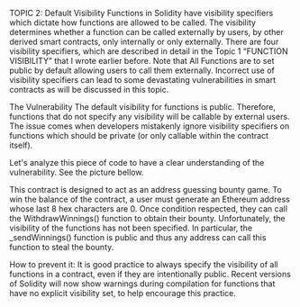 TOPIC 2: Default Visibility 
Functions in Solidity have visibility specifiers which dictate how functions are allowed to be called. The visibility determines whether a function can be called externally by users, by other derived smart contracts, only internally or only externally. There are four visibility specifiers, which are described in detail in the Topic 1 “FUNCTION VISIBILITY” that I wrote earlier before. Note that All Functions are to set public by default allowing users to call them externally. Incorrect use of visibility specifiers can lead to some devastating vulnerabilities in smart contracts as will be discussed in this topic.

The Vulnerability
The default visibility for functions is public. Therefore, functions that do not specify any visibility will be callable by external users. The issue comes when developers mistakenly ignore visibility specifiers on functions which should be private (or only callable within the contract itself).

Let's analyze this piece of code to have a clear understanding of the vulnerability. See the picture bellow.
 
This contract is designed to act as an address guessing bounty game. To win the balance of the contract, a user must generate an Ethereum address whose last 8 hex characters are 0. Once condition respected, they can call the WithdrawWinnings() function to obtain their bounty.
Unfortunately, the visibility of the functions has not been specified. In particular, the _sendWinnings() function is public and thus any address can call this function to steal the bounty.


How to prevent it:
It is good practice to always specify the visibility of all functions in a contract, even if they are intentionally public. Recent versions of Solidity will now show warnings during compilation for functions that have no explicit visibility set, to help encourage this practice.

